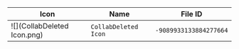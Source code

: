 | Icon | Name | File ID |
| ---  | ---  | ---     |
| ![](CollabDeleted Icon.png) | `CollabDeleted Icon` | `-9089933133884277664` |

